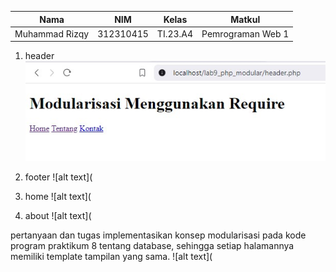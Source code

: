 | Nama                    | NIM        | Kelas   | Matkul            |
|-------------------------|------------|---------|-------------------|
| Muhammad Rizqy | 312310415  | TI.23.A4| Pemrograman Web 1 |

1. header
![alt text](https://github.com/Rizqy679/Lab9Web/blob/main/header.jpg)

2. footer
![alt text](

3. home
![alt text](

4. about
![alt text](

pertanyaan dan tugas implementasikan konsep modularisasi pada kode program praktikum 8 tentang database, sehingga setiap 
halamannya memiliki template tampilan yang sama.
![alt text](
